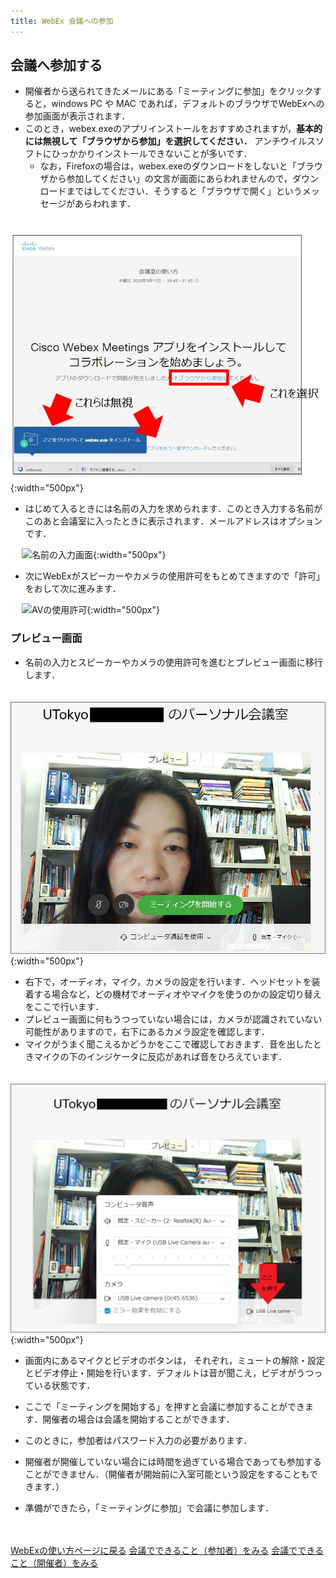 ```yaml
---
title: WebEx 会議への参加
---
```


## 会議へ参加する
* 開催者から送られてきたメールにある「ミーティングに参加」をクリックすると，windows PC や MAC であれば，デフォルトのブラウザでWebExへの参加画面が表示されます．
* このとき，webex.exeのアプリインストールをおすすめされますが，**基本的には無視して「ブラウザから参加」を選択してください．** アンチウイルスソフトにひっかかりインストールできないことが多いです．
  * なお，Firefoxの場合は，webex.exeのダウンロードをしないと「ブラウザから参加してください」の文言が画面にあらわれませんので，ダウンロードまではしてください．そうすると「ブラウザで開く」というメッセージがあらわれます．

　 ![最初に表示される画面](img/webex_join.PNG){:width="500px"}

* はじめて入るときには名前の入力を求められます．このとき入力する名前がこのあと会議室に入ったときに表示されます．メールアドレスはオプションです．

　 ![名前の入力画面](img/webex_userlogin.PNG){:width="500px"}

* 次にWebExがスピーカーやカメラの使用許可をもとめてきますので「許可」をおして次に進みます．

　 ![AVの使用許可](img/webex_avcheck.PNG){:width="500px"}

  
### プレビュー画面
  
* 名前の入力とスピーカーやカメラの使用許可を進むとプレビュー画面に移行します．

　 ![プレビュー画面](img/webex_preview0.PNG){:width="500px"}

* 右下で，オーディオ，マイク，カメラの設定を行います．ヘッドセットを装着する場合など，どの機材でオーディオやマイクを使うのかの設定切り替えをここで行います．
 * プレビュー画面に何もうつっていない場合には，カメラが認識されていない可能性がありますので，右下にあるカメラ設定を確認します．
 * マイクがうまく聞こえるかどうかをここで確認しておきます．音を出したときマイクの下のインジケータに反応があれば音をひろえています．

　 ![AV設定画面](img/webex_preview_setting.PNG){:width="500px"}

* 画面内にあるマイクとビデオのボタンは， それぞれ，ミュートの解除・設定とビデオ停止・開始を行います．デフォルトは音が聞こえ，ビデオがうつっている状態です．
* ここで「ミーティングを開始する」を押すと会議に参加することができます．開催者の場合は会議を開始することができます．
* このときに，参加者はパスワード入力の必要があります．
* 開催者が開催していない場合には時間を過ぎている場合であっても参加することができません．（開催者が開始前に入室可能という設定をすることもできます．）

* 準備ができたら，「ミーティングに参加」で会議に参加します．

<br>
<br>
<a href="index" target="_blank">WebExの使い方ページに戻る<a/>  
<a href="meeting_participant" target="_blank">会議でできること（参加者）をみる<a/>  
<a href="meeting_owner" target="_blank">会議でできること（開催者）をみる<a/>  
